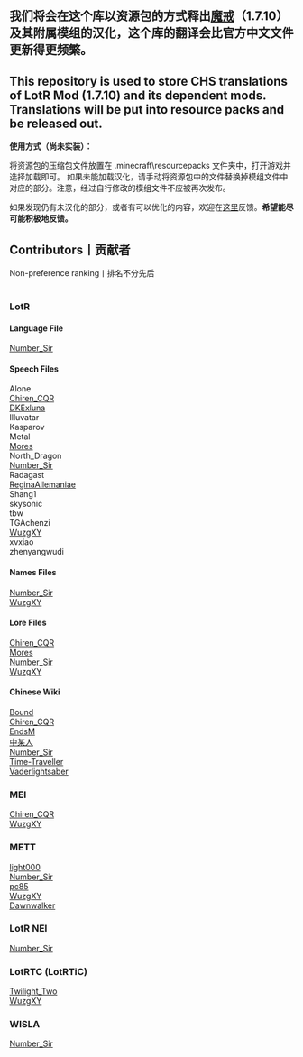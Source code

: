 ## 我们将会在这个库以资源包的方式释出[魔戒](https://www.mcbbs.net/thread-1084629-1-1.html)（1.7.10）及其附属模组的汉化，这个库的翻译会比官方中文文件更新得更频繁。

## This repository is used to store CHS translations of LotR Mod (1.7.10) and its dependent mods. Translations will be put into resource packs and be released out.

**使用方式（尚未实装）：**

将资源包的压缩包文件放置在 .minecraft\resourcepacks 文件夹中，打开游戏并选择加载即可。
如果未能加载汉化，请手动将资源包中的文件替换掉模组文件中对应的部分。注意，经过自行修改的模组文件不应被再次发布。

如果发现仍有未汉化的部分，或者有可以优化的内容，欢迎在[这里](https://github.com/LWHK/LotR-Related-Translations/issues)反馈。**希望能尽可能积极地反馈。**

## Contributors丨贡献者
Non-preference ranking丨排名不分先后<br>
<br>
### LotR
#### Language File
[Number_Sir](https://github.com/NumberSir)<br>
#### Speech Files
Alone<br>
[Chiren_CQR](https://github.com/ChirenCQR)<br>
[DKExluna](https://github.com/DKExluna)<br>
Illuvatar<br>
Kasparov<br>
Metal<br>
[Mores](https://www.mcmod.cn/center/90893)<br>
North_Dragon<br>
[Number_Sir](https://github.com/NumberSir)<br>
Radagast<br>
[ReginaAllemaniae](https://paratranz.cn/users/2098/profile)<br>
Shang1<br>
skysonic<br>
tbw<br>
TGAchenzi<br>
[WuzgXY](https://github.com/WuzgXY-GitHub)<br>
xvxiao<br>
zhenyangwudi<br>
#### Names Files
[Number_Sir](https://github.com/NumberSir)<br>
[WuzgXY](https://github.com/WuzgXY-GitHub)<br>
#### Lore Files
[Chiren_CQR](https://github.com/ChirenCQR)<br>
[Mores](https://www.mcmod.cn/center/90893)<br>
[Number_Sir](https://github.com/NumberSir)<br>
[WuzgXY](https://github.com/WuzgXY-GitHub)<br>
#### Chinese Wiki
[Bound](https://lotrmc.huijiwiki.com/wiki/%E7%94%A8%E6%88%B7:Bound)<br>
[Chiren_CQR](https://lotrmc.huijiwiki.com/wiki/%E7%94%A8%E6%88%B7:ChirenChen)<br>
[EndsM](https://lotrmc.huijiwiki.com/wiki/%E7%94%A8%E6%88%B7:EndsM)<br>
[中某人](https://lotrmc.huijiwiki.com/wiki/%E7%94%A8%E6%88%B7:%E4%B8%AD%E6%9F%90%E4%BA%BA)<br>
[Number_Sir](https://lotrmc.huijiwiki.com/wiki/%E7%94%A8%E6%88%B7:NumberSir)<br>
[Time-Traveller](https://lotrmc.huijiwiki.com/wiki/%E7%94%A8%E6%88%B7:Time-Traveller)<br>
[Vaderlightsaber](https://lotrmc.huijiwiki.com/wiki/%E7%94%A8%E6%88%B7:A1s2d3ae)<br>
### MEI
[Chiren_CQR](https://github.com/ChirenCQR)<br>
[WuzgXY](https://github.com/WuzgXY-GitHub)<br>
### METT
[light000](https://bbs.mcmod.cn/center/9666)<br>
[Number_Sir](https://github.com/NumberSir)<br>
[pc85](https://www.mcbbs.net/home.php?mod=space&uid=1653202)<br>
[WuzgXY](https://github.com/WuzgXY-GitHub)<br>
[Dawnwalker](https://github.com/Dawnwalker666)<br>
### LotR NEI
[Number_Sir](https://github.com/NumberSir)<br>
### LotRTC (LotRTiC)
[Twilight_Two](https://www.mcbbs.net/home.php?mod=space&uid=1545237)<br>
[WuzgXY](https://github.com/WuzgXY-GitHub)<br>
### WISLA
[Number_Sir](https://github.com/NumberSir)<br>